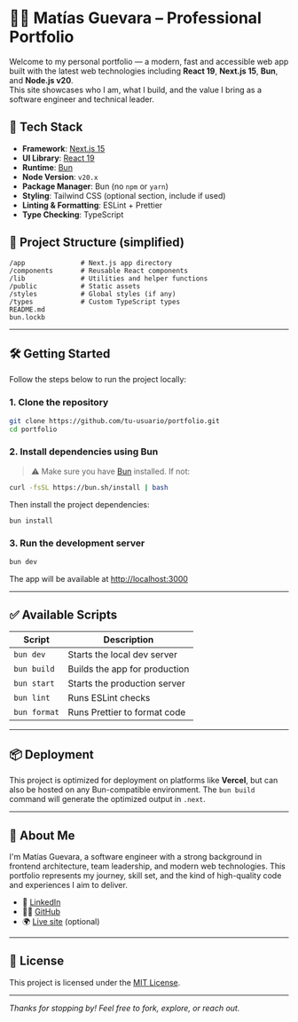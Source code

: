 # 🧑‍💻 Matías Guevara – Professional Portfolio

Welcome to my personal portfolio — a modern, fast and accessible web app built with the latest web technologies including **React 19**, **Next.js 15**, **Bun**, and **Node.js v20**.  
This site showcases who I am, what I build, and the value I bring as a software engineer and technical leader.

## 🚀 Tech Stack

- **Framework**: [Next.js 15](https://nextjs.org/)
- **UI Library**: [React 19](https://react.dev/)
- **Runtime**: [Bun](https://bun.sh/)
- **Node Version**: `v20.x`
- **Package Manager**: Bun (no `npm` or `yarn`)
- **Styling**: Tailwind CSS (optional section, include if used)
- **Linting & Formatting**: ESLint + Prettier
- **Type Checking**: TypeScript

## 📁 Project Structure (simplified)

```
/app              # Next.js app directory
/components       # Reusable React components
/lib              # Utilities and helper functions
/public           # Static assets
/styles           # Global styles (if any)
/types            # Custom TypeScript types
README.md
bun.lockb
```

---

## 🛠️ Getting Started

Follow the steps below to run the project locally:

### 1. Clone the repository

```bash
git clone https://github.com/tu-usuario/portfolio.git
cd portfolio
```

### 2. Install dependencies using Bun

> ⚠️ Make sure you have [Bun](https://bun.sh/) installed. If not:

```bash
curl -fsSL https://bun.sh/install | bash
```

Then install the project dependencies:

```bash
bun install
```

### 3. Run the development server

```bash
bun dev
```

The app will be available at [http://localhost:3000](http://localhost:3000)

---

## ✅ Available Scripts

| Script        | Description                      |
| ------------- | -------------------------------- |
| `bun dev`     | Starts the local dev server      |
| `bun build`   | Builds the app for production    |
| `bun start`   | Starts the production server     |
| `bun lint`    | Runs ESLint checks               |
| `bun format`  | Runs Prettier to format code     |

---

## 📦 Deployment

This project is optimized for deployment on platforms like **Vercel**, but can also be hosted on any Bun-compatible environment. The `bun build` command will generate the optimized output in `.next`.

---

## 🧠 About Me

I'm Matías Guevara, a software engineer with a strong background in frontend architecture, team leadership, and modern web technologies. This portfolio represents my journey, skill set, and the kind of high-quality code and experiences I aim to deliver.

- 🔗 [LinkedIn](https://www.linkedin.com/in/tu-usuario/)
- 🧑‍💻 [GitHub](https://github.com/tu-usuario)
- 🌍 [Live site](https://tu-dominio.com) (optional)

---

## 📃 License

This project is licensed under the [MIT License](LICENSE).

---

_Thanks for stopping by! Feel free to fork, explore, or reach out._
